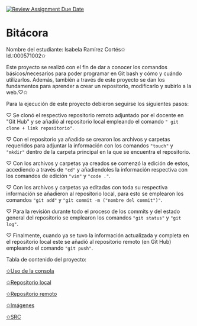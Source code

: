 [![Review Assignment Due Date](https://classroom.github.com/assets/deadline-readme-button-22041afd0340ce965d47ae6ef1cefeee28c7c493a6346c4f15d667ab976d596c.svg)](https://classroom.github.com/a/WV8VkdWq)
# Bitácora
Nombre del estudiante: Isabela Ramírez Cortés✩  
Id.:000571002✩

Este proyecto se realizó con el fin de dar a conocer los comandos básicos/necesarios para poder programar en Git bash y cómo y cuándo utilizarlos.
Además, también a través de este proyecto se dan los fundamentos para aprender a crear un repositorio, modificarlo y subirlo a la web.♡✩
 
Para la ejecución de este proyecto debieron seguirse los siguientes pasos:

♡  Se clonó el respectivo repositorio remoto adjuntado por el docente en "Git Hub" y se añadió al repositorio local empleando el comando `" git clone + link repositorio"`.

♡ Con el repositorio ya añadido se crearon los archivos y carpetas requeridos para adjuntar la información con los comandos `"touch"` y `"mkdir"` dentro de la carpeta principal en la que se encuentra el repositorio. 

♡ Con los archivos y carpetas ya creados se comenzó la edición de estos, accediendo a través de `"cd"` y añadiendoles la información respectiva  con los comandos de edición `"vim"` y `"code ."`.

♡ Con los archivos y carpetas ya editadas con toda su respectiva información se añadieron al repositorio local, para esto se emplearon los comandos `"git add"` y `"git commit -m ("nombre del commit")"`.

♡  Para la revisión durante todo el proceso de los commits y del estado general del repositorio se emplearon los comandos `"git status"` y `"git log"`.

♡ Finalmente, cuando ya se tuvo la información actualizada y completa en el repositorio local este se añadió al repositorio remoto (en Git Hub) empleando el comando `"git push"`.

Tabla de contenido del proyecto:

[✩Uso de la consola](./docs/uso_consola.md)

[✩Repositorio local](./docs/repositorio_local.md)

[✩Repositorio remoto](./docs/repositorio_remoto.md)

[✩Imágenes](./images)

[✩SRC](./src/Script.c)


